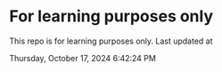 # For learning purposes only
This repo is for learning purposes only.
Last updated at

Thursday, October 17, 2024 6:42:24 PM

